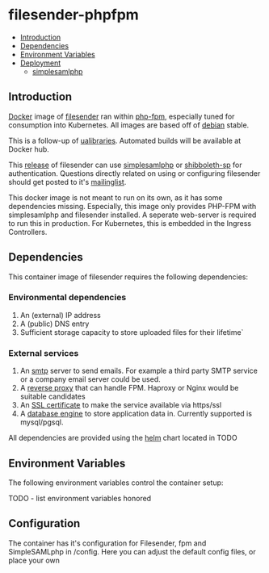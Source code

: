 # filesender-phpfpm

- [Introduction](#introduction)
- [Dependencies](#dependencies)
- [Environment Variables](#environment-variables)
- [Deployment](#deployment)
  - [simplesamlphp](#simplesamlphp)

## Introduction
[Docker](https://www.docker.com/what-docker) image of [filesender](https://filesender.org) ran within [php-fpm](https://php-fpm.org/), especially tuned for consumption into Kubernetes. All images are based off of [debian](https://www.debian.org/) stable.

This is a follow-up of [ualibraries](https://github.com/ualibraries/filesender-phpfpm). Automated builds will be available at Docker hub.

This [release](https://github.com/filesender/filesender) of filesender can use [simplesamlphp](https://simplesamlphp.org/) or [shibboleth-sp](https://www.shibboleth.net/products/service-provider) for authentication. 
Questions directly related on using or configuring filesender should get posted to it's [mailinglist](https://sympa.uninett.no/lists/filesender.org/lists).

This docker image is not meant to run on its own, as it has some dependencies missing. Especially, this image only provides PHP-FPM with simplesamlphp and filesender installed.
A seperate web-server is required to run this in production. For Kubernetes, this is embedded in the Ingress Controllers.

## Dependencies
This container image of filesender requires the following dependencies:

###  Environmental dependencies
1. An (external) IP address
2. A (public) DNS entry
3. Sufficient storage capacity to store uploaded files for their lifetime`

### External services
1. An [smtp](https://en.wikipedia.org/wiki/Simple_Mail_Transfer_Protocol) server to send emails. For example a third party SMTP service or a company email server could be used.
2. A [reverse proxy](https://en.wikipedia.org/wiki/Reverse_proxy) that can handle FPM. Haproxy or Nginx would be suitable candidates
3. An [SSL certificate](https://nl.wikipedia.org/wiki/Transport_Layer_Security) to make the service available via https/ssl
4. A [database engine](https://en.wikipedia.org/wiki/Database_engine) to store application data in. Currently supported is mysql/pgsql.

All dependencies are provided using the [helm](https://helm.sh/) chart located in TODO

## Environment Variables

The following environment variables control the container setup:

TODO - list environment variables honored

## Configuration

The container has it's configuration for Filesender, fpm and SimpleSAMLphp in /config. Here you can adjust the default config files, or place your own
